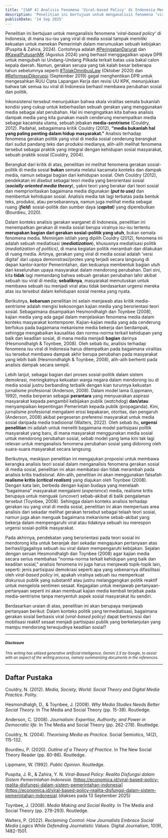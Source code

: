 ```yaml
---
title: "[SAP 4] Analisis Fenomena 'Viral-based Policy' di Indonesia Menggunakan Perspektif Teori Sosial"
description: 'Penelitian ini bertujuan untuk menganalisis fenomena ‘viral-based policy’ di Indonesia, di mana isu-isu yang viral di media sosial tampak memiliki kekuatan untuk menekan Pemerintah dalam merumuskan sebuah kebijakan. Namun tak semua viralnya gerakan suara di media sosial ini membawa keberhasilan untuk mendorong perubahan sosial-politik. Inkonsistensi tersebut menunjukkan bahwa skala viralitas semata bukanlah kondisi yang cukup untuk keberhasilan sebuah gerakan yang menggunakan media sebagai alat perubahan. '
publishDate: '14 Sep 2025'
---
```


Penelitian ini bertujuan untuk menganalisis fenomena ‘*viral-based policy’* di Indonesia, di mana isu-isu yang viral di media sosial tampak memiliki kekuatan untuk menekan Pemerintah dalam merumuskan sebuah kebijakan (Puspita & Zahira, 2024). Contohnya adalah [\#PeringatanDarurat](https://x.com/search?q=%23PeringatanDarurat%20until%3A2024-08-31%20since%3A2024-07-01&src=typed_query) dan [\#KawalPutusanMK](https://x.com/search?q=%23KawalPutusanMK%20until%3A2024-08-31%20since%3A2024-07-01&src=typed_query&f=top) (Agustus 2024\) yang berhasil menggagalkan upaya DPR untuk mengubah isi Undang-Undang Pilkada terkait batas usia bakal calon kepala daerah. Namun, gerakan serupa yang tak kalah besar beberapa tahun sebelumnya seperti [\#TolakOmnibusLaw](https://x.com/search?q=%23TolakOmnibusLaw%20until%3A2020-10-31%20since%3A2020-10-01&src=typed_query&f=top) (Oktober 2020\) dan [\#ReformasiDikorupsi](https://x.com/search?q=%23ReformasiDikorupsi%20until%3A2019-09-30%20since%3A2019-09-01&src=typed_query&f=top) (September 2019\) gagal menghentikan DPR untuk mengesahkan RUU Cipta Lapangan Kerja dan revisi UU KPK, menunjukkan bahwa tak semua isu viral di Indonesia berhasil membawa perubahan sosial dan politik.

Inkonsistensi tersebut menunjukkan bahwa skala viralitas semata bukanlah kondisi yang cukup untuk keberhasilan sebuah gerakan yang menggunakan media sebagai alat perubahan. Hal ini mengingatkan kita bahwa analisis dampak media yang kita gunakan masih cenderung menempatkan media sebagai kacamata utama, sebuah jebakan **media-sentrisme** (Couldry, 2012). Padahal, sebagaimana kritik Couldry (2012), **“media bukanlah hal yang paling penting dalam hidup masyarakat.”** Analisis terhadap fenomena gerakan politik yang viral di media sosial cenderung berangkat dari sudut pandang teks dan produksi medianya, alih-alih melihat fenomena tersebut sebagai praktik yang integral dengan kehidupan sosial masyarakat, sebuah praktik sosial (Couldry, 2004).

Berangkat dari kritik di atas, penelitian ini melihat fenomena gerakan sosial-politik di media sosial **bukan** semata melalui kacamata konteks dan dampak media, namun sebagai bagian dari kehidupan sosial. Oleh Couldry (2012), pendekatan ini disebut sebagai teori media yang berorientasi sosial (***socially oriented media theory***), yakni teori yang berakar dari teori sosial dan memprioritaskan bagaimana media digunakan **(*put to use)*** dan membentuk kehidupan sosial. Analisis media tak lagi terbatas pada bentuk teks, produksi, atau persebarannya, namun juga melihat media sebagai ruang (***field***) sosial-politik dan sumber daya (***capital**)* yang diperebutkan (Bourdieu, 2020).

Dalam konteks analisis gerakan warganet di Indonesia, penelitian ini menempatkan gerakan di media sosial berupa viralnya isu-isu tertentu **merupakan bagian dari gerakan sosial-politik yang utuh**, bukan semata fenomena media. Meminjam istilah yang dipilih Couldry (2012), fenomena ini adalah sebuah mediatisasi (***mediatization***), khususnya mediatisasi politik (*mediatization of politics)*, di mana kegiatan politik merambah dan dilakukan di ruang media. Artinya, gerakan yang viral di media sosial adalah ‘versi digital’ dari upaya demonstrasi/protes yang terjadi secara langsung di depan kantor-kantor Pemerintahan, dan keduanya membentuk bagian utuh dari keseluruhan upaya masyarakat dalam mendorong perubahan. Dari sini, kita **tidak** lagi memandang bahwa sebuah gerakan perubahan lahir akibat sebuah isu viral di media; **sebaliknya**, masyarakat memutuskan untuk membawa sebuah isu menjadi viral atau tidak berdasarkan urgensi mereka atas isu tersebut dalam kehidupan sosial mereka yang nyata.

Berikutnya, **kebaruan** penelitian ini selain menjawab atas kritik media-sentrisme adalah mengisi kekosongan kajian media yang berorientasi teori sosial. Sebagaimana disampaikan Hesmondhalgh dan Toynbee (2008), kajian media yang ada gagal dalam menjelaskan fenomena media dalam konteks masyarakat kontemporer. Kajian-kajian media yang ada cenderung berfokus pada bagaimana mekanisme media bekerja dan berdampak, sehingga mengabaikan kausalitas dan norma-norma terkait kehidupan yang baik dan keadilan sosial, di mana media menjadi **bagian** darinya (Hesmondhalgh & Toynbee, 2008). Oleh sebab itu, analisis terhadap fenomena isu viral di Indonesia harus ditempatkan pada bagaimana viralitas isu tersebut membawa dampak akhir berupa perubahan pada masyarakat yang lebih baik (Hesmondhalgh & Toynbee, 2008), alih-alih berhenti pada analisis dampak secara sempit.

Lebih lanjut, sebagai bagian dari proses sosial-politik dalam sistem demokrasi, meningkatnya kekuatan warga negara dalam mendorong isu di media sosial justru berbanding terbalik dengan kian turunnya kekuatan jurnalisme profesional (Anderson, 2008). Dalam model lama (Lippmann, 1992), media berperan sebagai **perantara** yang menyuarakan aspirasi masyarakat kepada pengambil kebijakan publik (*watchdog*) **dan/atau** menyampaikan kepentingan Pemerintah kepada publik (propaganda). Kini, jurnalisme profesional mengalami erosi kepakaran, otoritas, dan pengaruh (Anderson, 2008\) akibat pergeseran preferensi masyarakat untuk media sosial daripada media tradisional (Walters, 2022). Oleh sebab itu, **urgensi penelitian** ini adalah untuk meneliti bagaimana model partisipasi politik masyarakat yang baru, di mana masyarakat menggunakan media sosial untuk mendorong perubahan sosial, sebab model yang lama kini tak lagi relevan untuk menganalisis fenomena perubahan sosial yang didorong oleh suara-suara masyarakat secara langsung.

Berikutnya, meskipun penelitian ini mengajukan proposisi untuk membawa kerangka analisis teori sosial dalam menganalisis fenomena gerakan sosial di media sosial, penelitian ini akan membatasi dan tidak merambah pada analisis kritis tradisional. Alin-alih, penelitian ini akan menggunakan falsafah **realisme kritis (*critical realism*)** yang diajukan oleh Toynbee (2008). Dengan kata lain, berbeda dengan kajian budaya yang menelaah “bagaimana” masyarakat mengalami (*experience*) media, realisme kritis berupaya untuk menguak (*uncover*) sebab-akibat di balik pengalaman tersebut (Toynbee, 2008). Sehingga dalam konteks analisis terhadap gerakan isu yang viral di media sosial, penelitian ini akan memperluas area analisis dari sekadar melihat gerakan tersebut sebagai telaah teori sosial, namun juga akan menguak bagaimana mekanisme sebab-akibat yang bekerja dalam mempengaruhi viral atau tidaknya sebuah isu merespon urgensi sosial-politik masyarakat.

Pada akhirnya, pendekatan yang berorientasi pada teori sosial ini mendorong kita untuk beranjak dari sekadar mengajukan pertanyaan atas berhasil/gagalnya sebuah isu viral dalam mempengaruhi kebijakan. Sejalan dengan seruan Hesmondhalgh dan Toynbee (2008) agar kajian media secara serius membahas "norma-norma terkait kehidupan yang baik dan keadilan sosial," analisis fenomena ini juga harus menjawab topik-topik lain, seperti: jenis partisipasi demokrasi seperti apa yang sebenarnya difasilitasi oleh *viral-based policy* ini, apakah viralnya sebuah isu memperkuat diskursus publik yang substantif atau justru melanggengkan politik reaktif untuk mengelola sentimen sesaat. Kegagalan untuk menjawab pertanyaan-pertanyaan seperti ini akan membuat kajian media kembali terjebak pada media-sentrisme tanpa menyentuh aspek sosial masyarakat itu sendiri.

Berdasarkan uraian di atas, penelitian ini akan berupaya menjawab pertanyaan berikut: Dalam konteks politik yang termediatisasi, bagaimana gerakan sosial berbasis viral (*viral-based policy)* dapat bertransisi dari mobilisasi reaktif sesaat menjadi partisipasi publik yang berkelanjutan yang mampu mendorong terwujudnya keadilan sosial?

---

#### <small>*Disclosure*</small>

<small>*This writing has utilized generative artificial intelligence, Gemini 2.5 by Google, to assist with an aspect of the writing process, namely summarizing documents in the references.*</small>

---

## Daftar Pustaka

Couldry, N. (2012). *Media, Society, World: Social Theory and Digital Media Practice*. Polity.

Hesmondhalgh, D., & Toynbee, J. (2008). *Why Media Studies Needs Better Social Theory.* In The Media and Social Theory (pp. 15-38). Routledge.

Anderson, C. (2008). *Journalism: Expertise, Authority, and Power in Democratic life.* In The Media and Social Theory (pp. 262-278). Routledge.

Couldry, N. (2004). *Theorising Media as Practice.* Social Semiotics, 14(2), 115-132.

Bourdieu, P. (2020). *Outline of a Theory of Practice.* In The New Social Theory Reader (pp. 80-86). Routledge.

Lippmann, W. (1992). *Public Opinion*. Routledge.

Puspita, J. R., & Zahira, Y. N. *Viral-Based Policy: Realita Disfungsi dalam Sistem Pemerintahan Indonesia.* [https://economica.id/viral-based-policy-realita-disfungsi-dalam-sistem-pemerintahan-indonesia](https://economica.id/viral-based-policy-realita-disfungsi-dalam-sistem-pemerintahan-indonesia) (diakses pada 13 September 2025\)

Toynbee, J. (2008). *Media Making and Social Reality.* In The Media and Social Theory (pp. 279-293). Routledge.

Walters, P. (2022). *Reclaiming Control: How Journalists Embrace Social Media Logics While Defending Journalistic Values.* Digital Journalism, 10(9), 1482-1501.  
